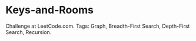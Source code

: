 # Keys-and-Rooms
Challenge at LeetCode.com. Tags: Graph,  Breadth-First Search, Depth-First Search, Recursion.
